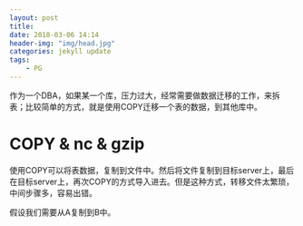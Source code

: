 ```yaml
---
layout: post
title: 
date: 2018-03-06 14:14
header-img: "img/head.jpg"
categories: jekyll update
tags:
    - PG
---
```


作为一个DBA，如果某一个库，压力过大，经常需要做数据迁移的工作，来拆表；比较简单的方式，就是使用COPY迁移一个表的数据，到其他库中。

# COPY & nc & gzip

使用COPY可以将表数据，复制到文件中。然后将文件复制到目标server上，最后在目标server上，再次COPY的方式导入进去。但是这种方式，转移文件太繁琐，中间步骤多，容易出错。

假设我们需要从A复制到B中。
```
